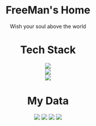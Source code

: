 <div align="center">

# FreeMan's Home

Wish your soul above the world

# Tech Stack

  <a href="https://skillicons.dev">
    <img src="https://skillicons.dev/icons?i=java,spring,maven,redis,md" />
  </a>
    <br>
  <a href="https://skillicons.dev">
    <img src="https://skillicons.dev/icons?i=linux,docker,git,mysql,mongodb" />
  </a>
    <br>
  <a href="https://skillicons.dev">
    <img src="https://skillicons.dev/icons?i=cs,dotnet,python,pytorch,dubbo" />
  </a>

# My Data

![](http://github-profile-summary-cards.vercel.app/api/cards/repos-per-language?username=FreeMan271828&theme=nord_dark)
![](http://github-profile-summary-cards.vercel.app/api/cards/stats?username=FreeMan271828&theme=nord_dark)
![](http://github-profile-summary-cards.vercel.app/api/cards/most-commit-language?username=FreeMan271828&theme=nord_dark)
![](http://github-profile-summary-cards.vercel.app/api/cards/productive-time?username=FreeMan271828&theme=nord_dark&utcOffset=8)

